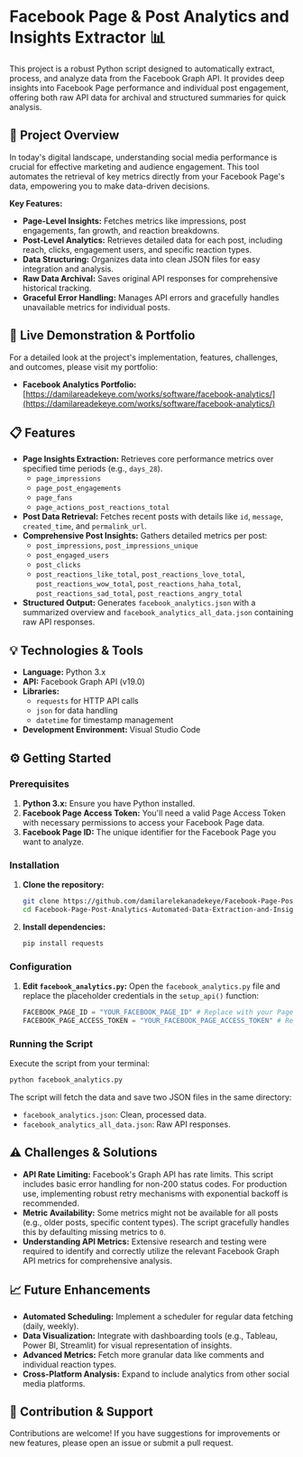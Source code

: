 # Facebook Page & Post Analytics and Insights Extractor 📊

This project is a robust Python script designed to automatically extract, process, and analyze data from the Facebook Graph API. It provides deep insights into Facebook Page performance and individual post engagement, offering both raw API data for archival and structured summaries for quick analysis.

## 🚀 Project Overview

In today's digital landscape, understanding social media performance is crucial for effective marketing and audience engagement. This tool automates the retrieval of key metrics directly from your Facebook Page's data, empowering you to make data-driven decisions.

**Key Features:**
*   **Page-Level Insights:** Fetches metrics like impressions, post engagements, fan growth, and reaction breakdowns.
*   **Post-Level Analytics:** Retrieves detailed data for each post, including reach, clicks, engagement users, and specific reaction types.
*   **Data Structuring:** Organizes data into clean JSON files for easy integration and analysis.
*   **Raw Data Archival:** Saves original API responses for comprehensive historical tracking.
*   **Graceful Error Handling:** Manages API errors and gracefully handles unavailable metrics for individual posts.

## 🔗 Live Demonstration & Portfolio

For a detailed look at the project's implementation, features, challenges, and outcomes, please visit my portfolio:

*   **Facebook Analytics Portfolio:** [https://damilareadekeye.com/works/software/facebook-analytics/](https://damilareadekeye.com/works/software/facebook-analytics/)

## 📋 Features

*   **Page Insights Extraction:** Retrieves core performance metrics over specified time periods (e.g., `days_28`).
    *   `page_impressions`
    *   `page_post_engagements`
    *   `page_fans`
    *   `page_actions_post_reactions_total`
*   **Post Data Retrieval:** Fetches recent posts with details like `id`, `message`, `created_time`, and `permalink_url`.
*   **Comprehensive Post Insights:** Gathers detailed metrics per post:
    *   `post_impressions`, `post_impressions_unique`
    *   `post_engaged_users`
    *   `post_clicks`
    *   `post_reactions_like_total`, `post_reactions_love_total`, `post_reactions_wow_total`, `post_reactions_haha_total`, `post_reactions_sad_total`, `post_reactions_angry_total`
*   **Structured Output:** Generates `facebook_analytics.json` with a summarized overview and `facebook_analytics_all_data.json` containing raw API responses.

## 💡 Technologies & Tools

*   **Language:** Python 3.x
*   **API:** Facebook Graph API (v19.0)
*   **Libraries:**
    *   `requests` for HTTP API calls
    *   `json` for data handling
    *   `datetime` for timestamp management
*   **Development Environment:** Visual Studio Code

## ⚙️ Getting Started

### Prerequisites

1.  **Python 3.x:** Ensure you have Python installed.
2.  **Facebook Page Access Token:** You'll need a valid Page Access Token with necessary permissions to access your Facebook Page data.
3.  **Facebook Page ID:** The unique identifier for the Facebook Page you want to analyze.

### Installation

1.  **Clone the repository:**
    ```bash
    git clone https://github.com/damilarelekanadekeye/Facebook-Page-Post-Analytics-Automated-Data-Extraction-and-Insights.git
    cd Facebook-Page-Post-Analytics-Automated-Data-Extraction-and-Insights
    ```

2.  **Install dependencies:**
    ```bash
    pip install requests
    ```

### Configuration

1.  **Edit `facebook_analytics.py`:**
    Open the `facebook_analytics.py` file and replace the placeholder credentials in the `setup_api()` function:
    ```python
    FACEBOOK_PAGE_ID = "YOUR_FACEBOOK_PAGE_ID" # Replace with your Page ID
    FACEBOOK_PAGE_ACCESS_TOKEN = "YOUR_FACEBOOK_PAGE_ACCESS_TOKEN" # Replace with your Page Access Token
    ```

### Running the Script

Execute the script from your terminal:

```bash
python facebook_analytics.py
```

The script will fetch the data and save two JSON files in the same directory:
*   `facebook_analytics.json`: Clean, processed data.
*   `facebook_analytics_all_data.json`: Raw API responses.

## ⚠️ Challenges & Solutions

*   **API Rate Limiting:** Facebook's Graph API has rate limits. This script includes basic error handling for non-200 status codes. For production use, implementing robust retry mechanisms with exponential backoff is recommended.
*   **Metric Availability:** Some metrics might not be available for all posts (e.g., older posts, specific content types). The script gracefully handles this by defaulting missing metrics to `0`.
*   **Understanding API Metrics:** Extensive research and testing were required to identify and correctly utilize the relevant Facebook Graph API metrics for comprehensive analysis.

## 📈 Future Enhancements

*   **Automated Scheduling:** Implement a scheduler for regular data fetching (daily, weekly).
*   **Data Visualization:** Integrate with dashboarding tools (e.g., Tableau, Power BI, Streamlit) for visual representation of insights.
*   **Advanced Metrics:** Fetch more granular data like comments and individual reaction types.
*   **Cross-Platform Analysis:** Expand to include analytics from other social media platforms.

## 🤝 Contribution & Support

Contributions are welcome! If you have suggestions for improvements or new features, please open an issue or submit a pull request.

